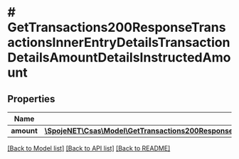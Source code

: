 # # GetTransactions200ResponseTransactionsInnerEntryDetailsTransactionDetailsAmountDetailsInstructedAmount

## Properties

Name | Type | Description | Notes
------------ | ------------- | ------------- | -------------
**amount** | [**\SpojeNET\Csas\Model\GetTransactions200ResponseTransactionsInnerEntryDetailsTransactionDetailsAmountDetailsInstructedAmountAmount**](GetTransactions200ResponseTransactionsInnerEntryDetailsTransactionDetailsAmountDetailsInstructedAmountAmount.md) |  | [optional]

[[Back to Model list]](../../README.md#models) [[Back to API list]](../../README.md#endpoints) [[Back to README]](../../README.md)
